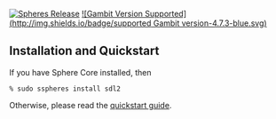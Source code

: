 [![Spheres Release](http://img.shields.io/github/release/alvatar/sphere-core.svg)](http://schemespheres.org)
[![Gambit Version Supported](http://img.shields.io/badge/supported Gambit version-4.7.3-blue.svg)](http://schemespheres.org)


## Installation and Quickstart
If you have Sphere Core installed, then

    % sudo sspheres install sdl2

Otherwise, please read the [quickstart guide](http://www.schemespheres.org/guides/en/quickstart).
